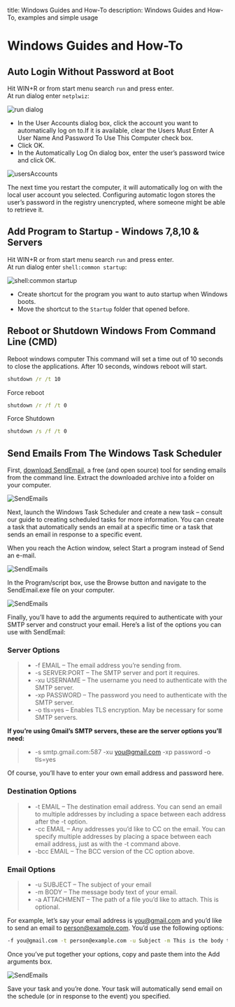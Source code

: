 title: Windows Guides and How-To
description: Windows Guides and How-To, examples and simple usage

# Windows Guides and How-To

## Auto Login Without Password at Boot

Hit WIN+R or from start menu search `run` and press enter.  
At run dialog enter `netplwiz`:

![run dialog](../assets/images/windows/2018-10-21_09-24-24_runNetplwiz.png "run dialog")

* In the User Accounts dialog box, click the account you want to automatically log on to.If it is available, clear the Users Must Enter A User Name And Password To Use This Computer check box.
* Click OK.
* In the Automatically Log On dialog box, enter the user’s password twice and click OK.

![usersAccounts](../assets/images/windows/2018-10-21_09-23-36_usersAccounts.png "usersAccounts")

The next time you restart the computer, it will automatically log on with the local user account you selected. Configuring automatic logon stores the user’s password in the registry unencrypted, where someone might be able to retrieve it.

## Add Program to Startup - Windows 7,8,10 & Servers

Hit WIN+R or from start menu search `run` and press enter.  
At run dialog enter `shell:common startup`:

![shell:common startup](../assets/images/windows/2018-10-21_09-52-21_runStartup.png "shell:common startup")

* Create shortcut for the program you want to auto startup when Windows boots.
* Move the shortcut to the `Startup` folder that opened before.

## Reboot or Shutdown Windows From Command Line (CMD)

Reboot windows computer
This command will set a time out of 10 seconds to close the applications. After 10 seconds, windows reboot will start.

```cmd
shutdown /r /t 10
```

Force reboot

```cmd
shutdown /r /f /t 0
```

Force Shutdown

```cmd
shutdown /s /f /t 0
```

## Send Emails From The Windows Task Scheduler

First, [download SendEmail](https://github.com/fire1ce/sendEmail-windwos-v1.56/archive/master.zip "SendEmail"), a free (and open source) tool for sending emails from the command line. Extract the downloaded archive into a folder on your computer.

![SendEmails](../assets/images/windows/sendMail/sendMail1.png)

Next, launch the Windows Task Scheduler and create a new task – consult our guide to creating scheduled tasks for more information. You can create a task that automatically sends an email at a specific time or a task that sends an email in response to a specific event.

When you reach the Action window, select Start a program instead of Send an e-mail.

![SendEmails](../assets/images/windows/sendMail/sendMail2.png)

In the Program/script box, use the Browse button and navigate to the SendEmail.exe file on your computer.

![SendEmails](../assets/images/windows/sendMail/sendMail3.png)

Finally, you’ll have to add the arguments required to authenticate with your SMTP server and construct your email. Here’s a list of the options you can use with SendEmail:

### Server Options

> * -f EMAIL – The email address you’re sending from.  
> * -s SERVER:PORT – The SMTP server and port it requires.  
> * -xu USERNAME – The username you need to authenticate with the SMTP server.  
> * -xp PASSWORD – The password you need to authenticate with the SMTP server.  
> * -o tls=yes – Enables TLS encryption. May be necessary for some SMTP servers.  

__If you’re using Gmail’s SMTP servers, these are the server options you’ll need:__

> * -s smtp.gmail.com:587 -xu you@gmail.com -xp password -o tls=yes

Of course, you’ll have to enter your own email address and password here.

### Destination Options

> * -t EMAIL – The destination email address. You can send an email to multiple addresses by including a space between each address after the -t option.  
> * -cc EMAIL – Any addresses you’d like to CC on the email. You can specify multiple addresses by placing a space between each email address, just as with the -t command above.  
> * -bcc EMAIL – The BCC version of the CC option above.  

### Email Options

> * -u SUBJECT – The subject of your email  
> * -m BODY – The message body text of your email.  
> * -a ATTACHMENT – The path of a file you’d like to attach. This is optional.  

For example, let’s say your email address is you@gmail.com and you’d like to send an email to person@example.com. You’d use the following options:

```cmd
-f you@gmail.com -t person@example.com -u Subject -m This is the body text! -s smtp.gmail.com:587 -xu you@gmail.com -xp password -o tls=yes
```

Once you’ve put together your options, copy and paste them into the Add arguments box.

![SendEmails](../assets/images/windows/sendMail/sendMail4.png)

Save your task and you’re done. Your task will automatically send email on the schedule (or in response to the event) you specified.

